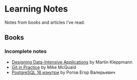 # Learning Notes

Notes from books and articles I've read.

## Books

### Incomplete notes
* [Designing Data-Intensive Applications](./books/designing-data-intensive-applications.md) by Martin Kleppmann
* [Git in Practice](./books/git-in-practice.md) by Mike McQuaid
* [PostgreSQL 16 изнутри](./books/postgresql-internals.md) by Рогов Егор Валерьевич
